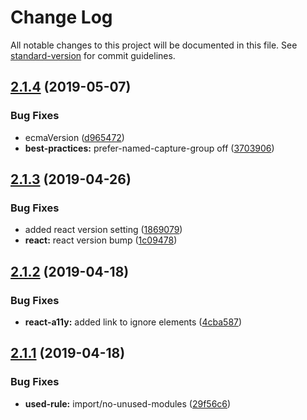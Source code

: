 # Change Log

All notable changes to this project will be documented in this file. See [standard-version](https://github.com/conventional-changelog/standard-version) for commit guidelines.

## [2.1.4](https://github.com/jnmorse/eslint-config-jnmorse/compare/v2.1.3...v2.1.4) (2019-05-07)


### Bug Fixes

* ecmaVersion ([d965472](https://github.com/jnmorse/eslint-config-jnmorse/commit/d965472))
* **best-practices:** prefer-named-capture-group off ([3703906](https://github.com/jnmorse/eslint-config-jnmorse/commit/3703906))



## [2.1.3](https://github.com/jnmorse/eslint-config-jnmorse/compare/v2.1.2...v2.1.3) (2019-04-26)


### Bug Fixes

* added react version setting ([1869079](https://github.com/jnmorse/eslint-config-jnmorse/commit/1869079))
* **react:** react version bump ([1c09478](https://github.com/jnmorse/eslint-config-jnmorse/commit/1c09478))



## [2.1.2](https://github.com/jnmorse/eslint-config-jnmorse/compare/v2.1.1...v2.1.2) (2019-04-18)


### Bug Fixes

* **react-a11y:** added link to ignore elements ([4cba587](https://github.com/jnmorse/eslint-config-jnmorse/commit/4cba587))



## [2.1.1](https://github.com/jnmorse/eslint-config-jnmorse/compare/v2.1.0...v2.1.1) (2019-04-18)


### Bug Fixes

* **used-rule:** import/no-unused-modules ([29f56c6](https://github.com/jnmorse/eslint-config-jnmorse/commit/29f56c6))
